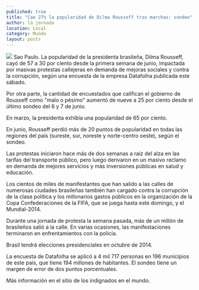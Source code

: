 ```yaml
---
published: true
title: "Cae 27% la popularidad de Dilma Rousseff tras marchas: sondeo"
author: la jornada
location: Local
category: Mundo
layout: posts
---
```


![](http://i.imgur.com/yAQSXI3m.jpg)
Sao Paulo. La popularidad de la presidenta brasileña, Dilma Rousseff, cayó de 57 a 30 por ciento desde la primera semana de junio, impactada por masivas protestas callejeras en demanda de mejoras sociales y contra la corrupción, según una encuesta de la empresa Datafolha publicada este sábado.

Por otra parte, la cantidad de encuestados que califican el gobierno de Rousseff como "malo o pésimo" aumentó de nueve a 25 por ciento desde el último sondeo del 6 y 7 de junio.

En marzo, la presidenta exhibía una popularidad de 65 por ciento.

En junio, Rousseff perdió más de 20 puntos de popularidad en todas las regiones del país (sureste, sur, noreste y norte-centro oeste), según el sondeo.

Las protestas iniciaron hace más de dos semanas a raíz del alza en las tarifas del transporte público, pero luego derivaron en un masivo reclamo en demanda de mejores servicios y más inversiones públicas en salud y educación.

Los cientos de miles de manifestantes que han salido a las calles de numerosas ciudades brasileñas también han cargado contra la corrupción de la clase política y los millonarios gastos públicos en la organización de la Copa Confederaciones de la FIFA, que se juega hasta este domingo, y el Mundial-2014.

Durante una jornada de protesta la semana pasada, más de un millón de brasileños salió a la calle. En varias ocasiones, las manifestaciones terminaron en enfrentamientos con la policía.

Brasil tendrá elecciones presidenciales en octubre de 2014.

La encuesta de Datafolha se aplicó a 4 mil 717 personas en 196 municipios de este país, que tiene 194 millones de habitantes. El sondeo tiene un margen de error de dos puntos porcentuales.

Más información en el sitio de los indignados en el mundo.
